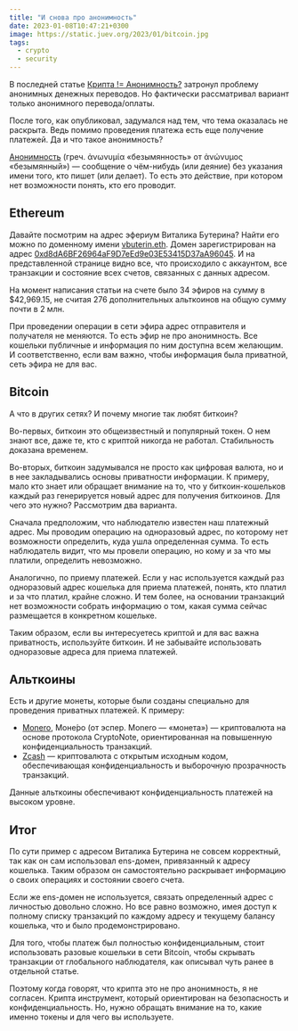 ```yaml
---
title: "И снова про анонимность"
date: 2023-01-08T10:47:21+0300
image: https://static.juev.org/2023/01/bitcoin.jpg
tags: 
  - crypto
  - security
---
```


В последней статье [Крипта != Анонимность?][crypto] затронул проблему анонимных
денежных переводов. Но фактически рассматривал вариант только анонимного
перевода/оплаты.

После того, как опубликовал, задумался над тем, что тема оказалась не раскрыта.
Ведь помимо проведения платежа есть еще получение платежей. Да и что такое
анонимность?

[Анонимность][anon] (греч. ἀνωνυμία «безымянность» от ἀνώνυμος «безымянный») —
сообщение о чём-нибудь (или деяние) без указания имени того, кто пишет (или
делает). То есть это действие, при котором нет возможности понять, кто его
проводит.

## Ethereum

Давайте посмотрим на адрес эфериум Виталика Бутерина? Найти его можно по
доменному имени [vbuterin.eth][vbuterin]. Домен зарегистрирован на адрес
[0xd8dA6BF26964aF9D7eEd9e03E53415D37aA96045][addr]. И на представленной странице
видно все, что происходило с аккаунтом, все транзакции и состояние всех счетов,
связанных с данных адресом.

На момент написания статьи на счете было 34 эфиров на сумму в $42,969.15, не
считая 276 дополнительных альткоинов на общую сумму почти в 2 млн.

При проведении операции в сети эфира адрес отправителя и получателя не меняются.
То есть эфир не про анонимность. Все кошельки публичные и информация по ним
доступна всем желающим. И соответственно, если вам важно, чтобы информация была
приватной, сеть эфира не для вас.

## Bitcoin

А что в других сетях? И почему многие так любят биткоин?

Во-первых, биткоин это общеизвестный и популярный токен. О нем знают все, даже
те, кто с криптой никогда не работал. Стабильность доказана временем.

Во-вторых, биткоин задумывался не просто как цифровая валюта, но и в нее
закладывались основы приватности информации. К примеру, мало кто знает или
обращает внимание на то, что у биткоин-кошельков каждый раз генерируется новый
адрес для получения биткоинов. Для чего это нужно? Рассмотрим два варианта.

Сначала предположим, что наблюдателю известен наш платежный адрес. Мы проводим
операцию на одноразовый адрес, по которому нет возможности определить, куда ушла
определенная сумма. То есть наблюдатель видит, что мы провели операцию, но кому
и за что мы платили, определить невозможно.

Аналогично, по приему платежей. Если у нас используется каждый раз одноразовый
адрес кошелька для приема платежей, понять, кто платил и за что платил, крайне
сложно. И тем более, на основании транзакций нет возможности собрать информацию
о том, какая сумма сейчас размещается в конкретном кошельке.

Таким образом, если вы интересуетесь криптой и для вас важна приватность,
используйте биткоин. И не забывайте использовать одноразовые адреса для приема
платежей.

## Альткоины

Есть и другие монеты, которые были созданы специально для проведения приватных
платежей. К примеру:

- [Monero][monero], Моне́ро (от эспер. Monero — «монета») — криптовалюта на
  основе протокола CryptoNote, ориентированная на повышенную конфиденциальность
  транзакций.
- [Zcash][zcash] — криптовалюта с открытым исходным кодом, обеспечивающая
  конфиденциальность и выборочную прозрачность транзакций.

Данные альткоины обеспечивают конфиденциальность платежей на высоком уровне.

## Итог

По сути пример с адресом Виталика Бутерина не совсем корректный, так как он сам
использовал ens-домен, привязанный к адресу кошелька. Таким образом он
самостоятельно раскрывает информацию о своих операциях и состоянии своего счета.

Если же ens-домен не используется, связать определенный адрес с личностью
довольно сложно. Но все равно возможно, имея доступ к полному списку транзакций
по каждому адресу и текущему балансу кошелька, что и было продемонстрировано.

Для того, чтобы платеж был полностью конфиденциальным, стоит использовать
разовые кошельки в сети Bitcoin, чтобы скрывать транзакции от глобального
наблюдателя, как описывал чуть ранее в отдельной статье.

Поэтому когда говорят, что крипта это не про анонимность, я не согласен. Крипта
инструмент, который ориентирован на безопасность и конфиденциальность. Но,
нужно обращать внимание на то, какие именно токены и для чего вы используете.

[crypto]: https://www.juev.org/2023/01/06/crypto/
[anon]: https://ru.wikipedia.org/wiki/%D0%90%D0%BD%D0%BE%D0%BD%D0%B8%D0%BC%D0%BD%D0%BE%D1%81%D1%82%D1%8C
[vbuterin]: https://etherscan.io/enslookup-search?search=vbuterin.eth
[addr]: https://etherscan.io/address/0xd8dA6BF26964aF9D7eEd9e03E53415D37aA96045
[monero]: https://ru.wikipedia.org/wiki/Monero
[zcash]: https://en.wikipedia.org/wiki/Zcash
